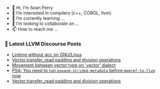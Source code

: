 - 👋 Hi, I’m Sean Perry
- 👀 I’m interested in compilers (c++, COBOL, llvm)
- 🌱 I’m currently learning ...
- 💞️ I’m looking to collaborate on ...
- 📫 How to reach me ...

<!---
s66perry/s66perry is a ✨ special ✨ repository because its `README.md` (this file) appears on your GitHub profile.
You can click the Preview link to take a look at your changes.
--->
### 📕 Latest LLVM Discourse Posts

<!-- DISCOURSE-LLVM:START -->
- [Linking without gcc on GNU/Linux](https://discourse.llvm.org/t/linking-without-gcc-on-gnu-linux/66428#post_13)
- [Vector.transfer_read padding and division operations](https://discourse.llvm.org/t/vector-transfer-read-padding-and-division-operations/66955#post_2)
- [Movement between vector type on &#39;vector&#39; dialect](https://discourse.llvm.org/t/movement-between-vector-type-on-vector-dialect/66934#post_4)
- [PSA: You need to run `expand-strided-metadata` before `memref-to-llvm` now](https://discourse.llvm.org/t/psa-you-need-to-run-expand-strided-metadata-before-memref-to-llvm-now/66956#post_1)
- [Vector.transfer_read padding and division operations](https://discourse.llvm.org/t/vector-transfer-read-padding-and-division-operations/66955#post_1)
<!-- DISCOURSE-LLVM:END -->
